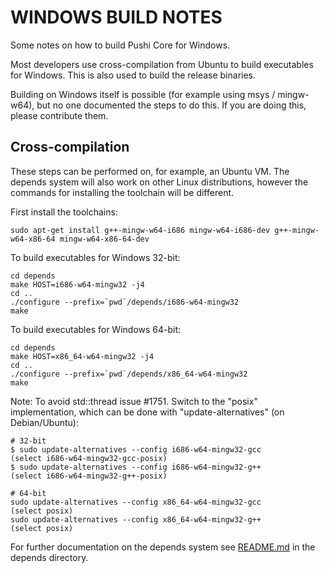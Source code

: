 WINDOWS BUILD NOTES
====================

Some notes on how to build Pushi Core for Windows.

Most developers use cross-compilation from Ubuntu to build executables for
Windows. This is also used to build the release binaries.

Building on Windows itself is possible (for example using msys / mingw-w64),
but no one documented the steps to do this. If you are doing this, please contribute them.

Cross-compilation
-------------------

These steps can be performed on, for example, an Ubuntu VM. The depends system
will also work on other Linux distributions, however the commands for
installing the toolchain will be different.

First install the toolchains:

    sudo apt-get install g++-mingw-w64-i686 mingw-w64-i686-dev g++-mingw-w64-x86-64 mingw-w64-x86-64-dev

To build executables for Windows 32-bit:

    cd depends
    make HOST=i686-w64-mingw32 -j4
    cd ..
    ./configure --prefix=`pwd`/depends/i686-w64-mingw32
    make

To build executables for Windows 64-bit:

    cd depends
    make HOST=x86_64-w64-mingw32 -j4
    cd ..
    ./configure --prefix=`pwd`/depends/x86_64-w64-mingw32
    make

Note: To avoid std::thread issue #1751. Switch to the "posix" implementation, which can be done with "update-alternatives" (on Debian/Ubuntu):

    # 32-bit
    $ sudo update-alternatives --config i686-w64-mingw32-gcc
    (select i686-w64-mingw32-gcc-posix)
    $ sudo update-alternatives --config i686-w64-mingw32-g++
    (select i686-w64-mingw32-g++-posix)

    # 64-bit
    sudo update-alternatives --config x86_64-w64-mingw32-gcc
    (select posix)
    sudo update-alternatives --config x86_64-w64-mingw32-g++
    (select posix)

For further documentation on the depends system see [README.md](../depends/README.md) in the depends directory.

